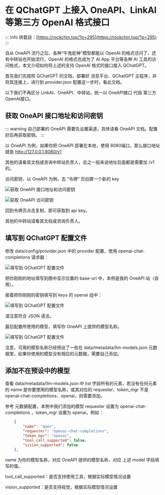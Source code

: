 # 在 QChatGPT 上接入 OneAPI、LinkAI 等第三方 OpenAI 格式接口

::: info 
转载自：[https://rockchin.top/?p=295](https://rockchin.top/?p=295)
:::

自从 OneAPI 流行之后，各种“牛鬼蛇神”模型都能以 OpenAI 的格式访问了，还有中转站也开始流行，OpenAI 的格式也成为了 AI App 平台等各种 AI 工具的访问格式，本文介绍如何将上述的支持 OpenAI 格式的接口接入 QChatGPT。

首先我们先按照 QChatGPT 的文档，部署好 消息平台、QChatGPT 主程序，并将其连接上，进行到 provider.json 配置这一步时，看此文档。

以下我们不再区分 LinkAI、OneAPI、中转站，统一以 OneAPI接口 代指 第三方OpenAI接口。

## 获取 OneAPI 接口地址和访问密钥

::: warning 
自己部署的 OneAPI 需要先设置渠道，具体请看 OneAPI 文档。配置好后再获取密钥。
:::

以 OneAPI 为例，如果你把 OneAPI 部署在本地，使用 8080端口，那么接口地址就是 http://127.0.0.1:8080/v1

其他的请看其文档或咨询中转站负责人，总之一般来说地址后面都是需要加 /v1 的。

访问密钥，以 OneAPI 为例，去 “令牌” 页创建一个新的 key

![获取 OneAPI 接口地址和访问密钥](/assets/image/one-api-01.png)

![获取 OneAPI 访问密钥](/assets/image/one-api-02.png)

回到令牌页点击复制，即可获取到 api key。

其他的中转站请看其文档或咨询负责人。

## 填写到 QChatGPT 配置文件

修改 data/config/provider.json 中的 provider 配置，使用 openai-chat-completions 请求器：

![填写到 QChatGPT 配置文件](/assets/image/one-api-03.png)

把你刚刚的地址填写到图中显示位置的 base-url 中，本例是我的 OneAPI 站（自用）。

接着把你刚刚的密钥填写到 keys 的 openai 组中：

![填写到 QChatGPT 配置文件](/assets/image/one-api-04.png)

请注意符合 JSON 语法。

最后配置所使用的模型，填写你 OneAPI 上提供的模型名称。

![填写到 QChatGPT 配置文件](/assets/image/one-api-05.png)


注意，可用的模型名称已经预设了一些在 data/metadata/llm-models.json 元数据里，如果你使用的模型没有相应的元数据，需要自己添加。

## 添加不在预设中的模型

查看 data/metadata/llm-models.json 中 list 字段所有的元素，若没有任何元素的 name 是你要使用的模型名称，或其对应的 requester、token_mgr 不是 openai-chat-completions、openai，则需要添加。

参考 元数据配置，本例中我们添加的模型 requester 设置为 openai-chat-completions ，token_mgr 设置为 openai，例如：

```json
    {
        "name": "qwen",
        "requester": "openai-chat-completions",
        "token_mgr": "openai",
        "tool_call_supported": false,
        "vision_supported": false
    },
```

name 为你的模型名称，对应 OneAPI 提供的模型名称，对应 上述 model 字段填写的值。

tool_call_supported：是否支持使用工具，根据实际模型情况设置

vision_supported：是否支持视觉，根据实际模型情况设置